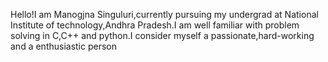 Hello!I am Manogjna Singuluri,currently pursuing my undergrad at National Institute of technology,Andhra Pradesh.I am well familiar with problem solving in C,C++ and python.I consider myself a passionate,hard-working and a enthusiastic person

